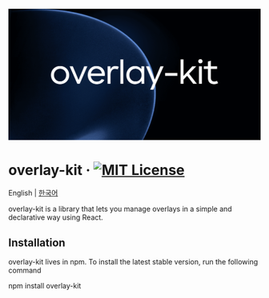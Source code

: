 ![](../docs/public/og.png)

# overlay-kit &middot; [![MIT License](https://img.shields.io/badge/license-MIT-blue.svg)](https://github.com/toss/overlay-kit/blob/main/LICENSE)

English | [한국어](https://github.com/toss/overlay-kit/blob/main/README-ko_kr.md)

overlay-kit is a library that lets you manage overlays in a simple and declarative way using React.

## Installation

overlay-kit lives in npm. To install the latest stable version, run the following command

npm install overlay-kit
